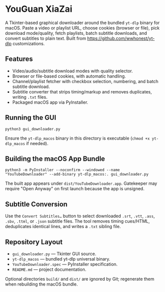 # YouGuan XiaZai

A Tkinter-based graphical downloader around the bundled `yt-dlp` binary for macOS. Paste a video or playlist URL, choose cookies (browser or file), pick download mode/quality, fetch playlists, batch subtitle downloads, and convert subtitles to plain text. Built from https://github.com/wwhonest/yt-dlp customizations.

## Features
- Video/audio/subtitle download modes with quality selector.
- Browser or file-based cookies, with automatic handling.
- Channel/playlist fetcher with checkbox selection, numbering, and batch subtitle download.
- Subtitle converter that strips timing/markup and removes duplicates, writing `.txt` files.
- Packaged macOS app via PyInstaller.

## Running the GUI
```
python3 gui_downloader.py
```
Ensure the `yt-dlp_macos` binary in this directory is executable (`chmod +x yt-dlp_macos` if needed).

## Building the macOS App Bundle
```
python3 -m PyInstaller --noconfirm --windowed --name "YouTubeDownloader" --add-binary yt-dlp_macos:. gui_downloader.py
```
The built app appears under `dist/YouTubeDownloader.app`. Gatekeeper may require "Open Anyway" on first launch because the app is unsigned.

## Subtitle Conversion
Use the `Convert Subtitles…` button to select downloaded `.srt`, `.vtt`, `.ass`, `.sbv`, `.ttml`, or `.json` subtitle files. The tool removes timing cues/HTML, deduplicates identical lines, and writes a `.txt` sibling file.

## Repository Layout
- `gui_downloader.py` — Tkinter GUI source.
- `yt-dlp_macos` — bundled yt-dlp universal binary.
- `YouTubeDownloader.spec` — PyInstaller specification.
- `README.md` — project documentation.

Optional directories `build/` and `dist/` are ignored by Git; regenerate them when rebuilding the macOS bundle.
